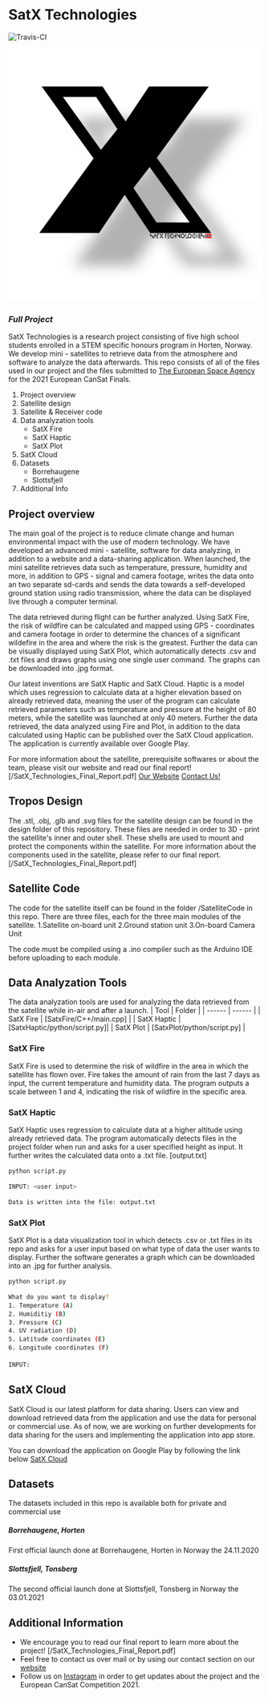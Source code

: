 # SatX Technologies 
![Travis-CI](https://app.travis-ci.com/satxnorway/SatX_Technologies_Full_Project.svg?branch=main)


![Vertical SatX Technologies Logo with Flag](/Images/SatX-Technologies-logo.png)

### _Full Project_

SatX Technologies is a research project consisting of five high school students enrolled in a STEM specific honours program in Horten, Norway. We develop mini - satellites to retrieve data from the atmosphere and software to analyze the data afterwards. This repo consists of all of the files used in our project and the files submitted to [The European Space Agency](https://www.esa.int/) for the 2021 European CanSat Finals. 

1.  Project overview
2.  Satellite design
3. Satellite & Receiver code
4.  Data analyzation tools
    * SatX Fire
    * SatX Haptic
    * SatX Plot
5.  SatX Cloud
6.  Datasets
    * Borrehaugene
    * Slottsfjell
7. Additional Info

## Project overview

The main goal of the project is to reduce climate change and human environmental impact with the use of modern technology. We have developed an advanced mini - satellite, software for data analyzing, in addition to a website and a data-sharing application. When launched, the mini satellite retrieves data such as temperature, pressure, humidity and more, in addition to GPS - signal and camera footage, writes the data onto an two separate sd-cards and sends the data towards a self-developed ground station using radio transmission, where the data can be displayed live through a computer terminal. 

The data retrieved during flight can be further analyzed. Using SatX Fire, the risk of wildfire can be calculated and mapped using GPS - coordinates and camera footage in order to determine the chances of a significant wildefire in the area and where the risk is the greatest. Further the data can be visually displayed using SatX Plot, which automatically detects .csv and .txt files and draws graphs using one single user command. The graphs can be downloaded into .jpg format. 

Our latest inventions are SatX Haptic and SatX Cloud. Haptic is a model which uses regression to calculate data at a higher elevation based on already retrieved data, meaning the user of the program can calculate retrieved parameters such as temperature and pressure at the height of 80 meters, while the satellite was launched at only 40 meters. Further the data retrieved, the data analyzed using Fire and Plot, in addition to the data calculated using Haptic can be published over the SatX Cloud application. The application is currently available over Google Play. 

For more information about the satellite, prerequisite softwares or about the team, please visit our website and read our final report! [/SatX_Technologies_Final_Report.pdf] 
[Our Website](http://satxnorway.com/)
[Contact Us!](mailto:satxnorway@gmail.com)

## Tropos Design
The .stl, .obj, .glb and .svg files for the satellite design can be found in the design folder of this repository. These files are needed in order to 3D - print the satellite's inner and outer shell. These shells are used to mount and protect the components within the satellite. For more information about the components used in the satellite, please refer to our final report. [/SatX_Technologies_Final_Report.pdf] 


## Satellite Code
The code for the satellite itself can be found in the folder /SatelliteCode in this repo. There are three files, each for the three main modules of the satellite. 
 1.Satellite on-board unit
 2.Ground station unit
 3.On-board Camera Unit

The code must be compiled using a .ino compiler such as the Arduino IDE before uploading to each module.

## Data Analyzation Tools
The data analyzation tools are used for analyzing the data retrieved from the satellite while in-air and after a launch.
| Tool | Folder |
| ------ | ------ |
| SatX Fire | [SatxFire/C++/main.cpp] |
| SatX Haptic | [SatxHaptic/python/script.py]|
| SatX Plot | [SatxPlot/python/script.py] |

### SatX Fire
SatX Fire is used to determine the risk of wildfire in the area in which the satellite has flown over. Fire takes the amount of rain from the last 7 days as input, the current temperature and humidity data. The program outputs a scale between 1 and 4, indicating the risk of wildfire in the specific area. 


### SatX Haptic
SatX Haptic uses regression to calculate data at a higher altitude using already retrieved data. The program automatically detects files in the project folder when run and asks for a user specified height as input. It further writes the calculated data onto a .txt file. [output.txt]

```sh
python script.py
```

```sh
INPUT: <user input>
```
```sh
Data is written into the file: output.txt
```

### SatX Plot
SatX Plot is a data visualization tool in which detects .csv or .txt files in its repo and asks for a user input based on what type of data the user wants to display. Further the software generates a graph which can be downloaded into an .jpg for further analysis.

```sh
python script.py
```

```sh
What do you want to display? 
1. Temperature (A) 
2. Humiditiy (B) 
3. Pressure (C) 
4. UV radiation (D)
5. Latitude coordinates (E) 
6. Longitude coordinates (F)

INPUT:
```

## SatX Cloud
SatX Cloud is our latest platform for data sharing. Users can view and download retrieved data from the application and use the data for personal or commercial use. As of now, we are working on further developments for data sharing for the users and implementing the application into app store.  

You can download the application on Google Play by following the link below
[SatX Cloud](https://play.google.com/store/apps/details?id=com.gmail.satxnorway.satx10&gl=NO)

## Datasets
The datasets included in this repo is available both for private and commercial use

##### Borrehaugene, Horten
First official launch done at Borrehaugene, Horten in Norway the 24.11.2020

##### Slottsfjell, Tonsberg
The second official launch done at Slottsfjell, Tonsberg in Norway the 03.01.2021


## Additional Information

- We encourage you to read our final report to learn more about the project! [/SatX_Technologies_Final_Report.pdf]
- Feel free to contact us over mail or by using our contact section on our [website](http://satxnorway.com/)
- Follow us on [Instagram](https://www.instagram.com/satx_norway/) in order to get updates about the project and the European CanSat Competition 2021.






